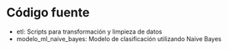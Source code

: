 # Código fuente


* etl: Scripts para transformación y limpieza de datos 
* modelo_ml_naive_bayes: Modelo de clasificación utilizando Naive Bayes 